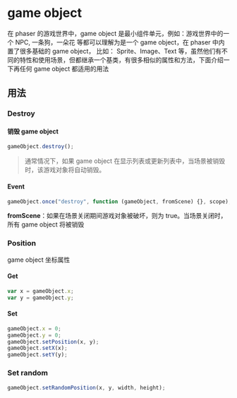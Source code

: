 # game object

在 phaser 的游戏世界中，game object 是最小组件单元，例如：游戏世界中的一个 NPC, 一条狗，一朵花 等都可以理解为是一个 game object，在 phaser 中内置了很多基础的 game object， 比如： Sprite、Image、Text 等，虽然他们有不同的特性和使用场景，但都继承一个基类，有很多相似的属性和方法，下面介绍一下再任何 game object 都适用的用法

## 用法

### Destroy

#### 销毁 game object

```js
gameObject.destroy();
```

> 通常情况下，如果 game object 在显示列表或更新列表中，当场景被销毁时，该游戏对象将自动销毁。

#### Event

```js
gameObject.once("destroy", function (gameObject, fromScene) {}, scope);
```

**fromScene**：如果在场景关闭期间游戏对象被破坏，则为 true。当场景关闭时，所有 game object 将被销毁

### Position

game object 坐标属性

#### Get

```js
var x = gameObject.x;
var y = gameObject.y;
```

#### Set

```js
gameObject.x = 0;
gameObject.y = 0;
gameObject.setPosition(x, y);
gameObject.setX(x);
gameObject.setY(y);
```

### Set random

```js
gameObject.setRandomPosition(x, y, width, height);
```
